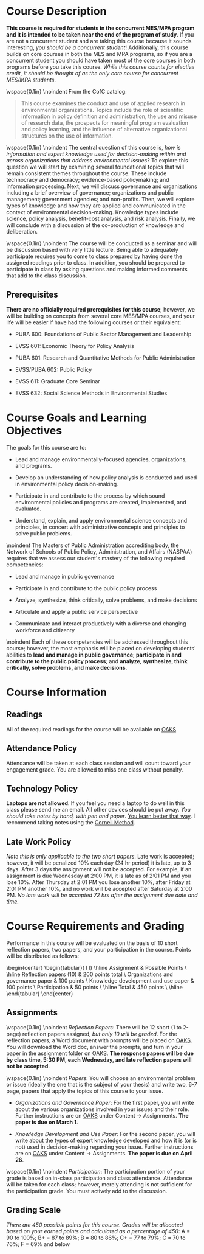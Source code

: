 # Course Description

**This course is required for students in the concurrent MES/MPA program and it is intended to be taken near the end of the program of study**. If you are not a concurrent student and are taking this course because it sounds interesting, _you should be a concurrent student_! Additionally, this course builds on core courses in both the MES and MPA programs, so if you are a concurrent student you should have taken most of the core courses in both programs before you take this course. _While this course counts for elective credit, it should be thought of as the only core course for concurrent MES/MPA students_.   

\vspace{0.1in}
\noindent From the CofC catalog: 

> This course examines the conduct and use of applied research in environmental organizations. Topics include the role of scientific information in policy definition and administration, the use and misuse of research data, the prospects for meaningful program evaluation and policy learning, and the influence of alternative organizational structures on the use of information.

\vspace{0.1in}
\noindent The central question of this course is, _how is information and expert knowledge used for decision-making within and across organizations that address environmental issues_? To explore this question we will start by examining several foundational topics that will remain consistent themes throughout the course. These include technocracy and democracy; evidence-based policymaking; and information processing. Next, we will discuss governance and organizations including a brief overview of governance; organizations and public management; government agencies; and non-profits. Then, we will explore types of knowledge and how they are applied and communicated in the context of environmental decision-making. Knowledge types include science, policy analysis, benefit-cost analysis, and risk analysis. Finally, we will conclude with a discussion of the co-production of knowledge and deliberation.  

\vspace{0.1in}
\noindent The course will be conducted as a seminar and will be discussion based with very little lecture. Being able to adequately participate requires you to come to class prepared by having done the assigned readings prior to class. In addition, you should be prepared to participate in class by asking questions and making informed comments that add to the class discussion. 

## Prerequisites

**There are no officially required prerequisites for this course**; however, we will be building on concepts from several core MES/MPA courses, and your life will be easier if have had the following courses or their equivalent: 

* PUBA 600: Foundations of Public Sector Management and Leadership

* EVSS 601: Economic Theory for Policy Analysis

* PUBA 601: Research and Quantitative Methods for Public Administration

* EVSS/PUBA 602: Public Policy

* EVSS 611: Graduate Core Seminar

* EVSS 632: Social Science Methods in Environmental Studies

# Course Goals and Learning Objectives

The goals for this course are to:

* Lead and manage environmentally-focused agencies, organizations, and programs.

* Develop an understanding of how policy analysis is conducted and used in environmental policy decision-making.

* Participate in and contribute to the process by which sound environmental policies and programs are created, implemented, and evaluated.

* Understand, explain, and apply environmental science concepts and principles, in concert with administrative concepts and principles to solve public problems.

\noindent The Masters of Public Administration accrediting body, the Network of Schools of Public Policy, Administration, and Affairs (NASPAA) requires that we assess our student's mastery of the following required competencies:

-   Lead and manage in public governance

-   Participate in and contribute to the public policy process

-   Analyze, synthesize, think critically, solve problems, and make
	decisions

-   Articulate and apply a public service perspective

-   Communicate and interact productively with a diverse and changing
	workforce and citizenry

\noindent Each of these competencies will be addressed throughout this course; however, the most emphasis will be placed on developing students' abilities to **lead and manage in public governance**; **participate in and contribute to the public policy process**; and **analyze, synthesize, think critically, solve problems, and make decisions**.

# Course Information

## Readings

All of the required readings for the course will be available on [OAKS](https://lms.cofc.edu) 

## Attendance Policy 

Attendance will be taken at each class session and will count toward your engagement grade. You are allowed to miss one class without penalty. 

## Technology Policy

**Laptops are not allowed**. If you feel you need a laptop to do well in this class please send me an email. All other devices should be put away.  _You should take notes by hand, with pen and paper_. [You learn better that way](https://www.nytimes.com/2017/11/27/learning/should-teachers-and-professors-ban-student-use-of-laptops-in-class.html). I recommend taking notes using the [Cornell Method](https://lsc.cornell.edu/how-to-study/taking-notes/cornell-note-taking-system/). 

## Late Work Policy

_Note this is only applicable to the two short papers_. Late work is accepted; however, it will be penalized 10% each day (24 hr period) it is late, up to 3 days. After 3 days the assignment will not be accepted. For example, if an assignment is due Wednesday at 2:00 PM, it is late as of 2:01 PM and you lose 10%. After Thursday at 2:01 PM you lose another 10%, after Friday at 2:01 PM another 10%, and no work will be accepted after Saturday at 2:00 PM. _No late work will be accepted 72 hrs after the assignment due date and time_.

# Course Requirements and Grading

Performance in this course will be evaluated on the basis of 10 short reflection papers, two papers, and your participation in the course. Points will be distributed as follows:

\begin{center}
\begin{tabular}{ l l}
\hline
Assignment & Possible Points \\ 
\hline
Reflection papers  (10) & 200 points total \\
Organizations and governance paper & 100 points \\ 
Knowledge development and use paper & 100 points \\
Participation & 50 points \\
\hline
Total &  450 points \\
\hline
\end{tabular}
\end{center}

## Assignments

\vspace{0.1in}
\noindent _Reflection Papers_: There will be 12 short (1 to 2-page) reflection papers assigned, _but only 10 will be graded_. For the reflection papers, a Word document with prompts will be placed on [OAKS](https://lms.cofc.edu). You will download the Word doc, answer the prompts, and turn in your paper in the assignment folder on [OAKS](https://lms.cofc.edu). **The response papers will be due by class time, 5:30 PM, each Wednesday, and late reflection papers will not be accepted**. 

\vspace{0.1in}
\noindent _Papers_: You will choose an environmental problem or issue (ideally the one that is the subject of your thesis) and write two, 6-7 page, papers that apply the topics of this course to your issue. 

* _Organizations and Governance Paper_: For the first paper, you will write about the various organizations involved in your issues and their role. Further instructions are on  [OAKS](https://lms.cofc.edu) under Content -\> Assignments. **The paper is due on March 1**.

* _Knowledge Development and Use Paper_: For the second paper, you will write about the types of expert knowledge developed and how it is (or is not) used in decision-making regarding your issue. Further instructions are on  [OAKS](https://lms.cofc.edu) under Content -\> Assignments. **The paper is due on April 26**.

\vspace{0.1in}
\noindent _Participation_: The participation portion of your grade is based on in-class participation and class attendance. Attendance will be taken for each class; however, merely attending is not sufficient for the participation grade. You must actively add to the discussion. 

## Grading Scale

_There are 450 possible points for this course. Grades will be allocated based on your earned points and calculated as a percentage of 450_: A = 90 to 100\%; B+ = 87 to 89\%; B  = 80 to 86\%; C+ = 77 to 79\%; C  = 70 to 76\%; F = 69% and below

